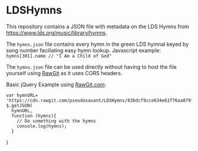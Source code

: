 # LDSHymns

This repository contains a JSON file with metadata on the LDS Hymns from https://www.lds.org/music/library/hymns.

The `hymns.json` file contains every hymn in the green LDS hymnal keyed by song number faciliating easy hymn lookup. Javascript example: `hymns[301].name // "I Am a Child of God"`

The `hymns.json` file can be used directly without having to host the file yourself using [RawGit](https://rawgit.com) as it uses CORS headers.

Basic jQuery Example using [RawGit.com](https://rawgit.com):

    var hymnURL= 'https://cdn.rawgit.com/pseudosavant/LDSHymns/83bdcf9cce634e61f76aa879fb490e2f64b9d768/hymns.json';
    $.getJSON(
      hymnURL,
      function (hymns){
        // Do something with the hymns
        console.log(hymns);
      }
)
